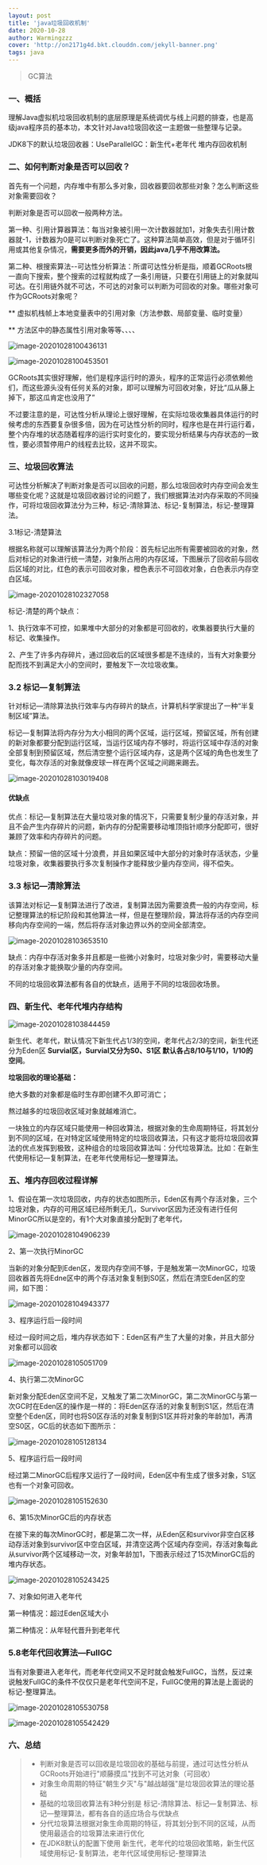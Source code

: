 ```yaml
---
layout: post
title: 'java垃圾回收机制'
date: 2020-10-28
author: Warmingzzz
cover: 'http://on2171g4d.bkt.clouddn.com/jekyll-banner.png'
tags: java
---
```


>GC算法

### 一、概括

理解Java虚拟机垃圾回收机制的底层原理是系统调优与线上问题的排查，也是高级java程序员的基本功，本文针对Java垃圾回收这一主题做一些整理与记录。



JDK8下的默认垃圾回收器：UseParallelGC：新生代+老年代 堆内存回收机制

### 二、如何判断对象是否可以回收？

首先有一个问题，内存堆中有那么多对象，回收器要回收那些对象？怎么判断这些对象需要回收？

判断对象是否可以回收一般两种方法。

第一种、引用计算器算法：每当对象被引用一次计数器就加1，对象失去引用计数器就-1，计数器为0是可以判断对象死亡了。这种算法简单高效，但是对于循环引用或其他复杂情况，**需要更多而外的开销，因此java几乎不用改算法。**

第二种、根搜索算法--可达性分析算法：所谓可达性分析是指，顺着GCRoots根一直向下搜索，整个搜索的过程就构成了一条引用链，只要在引用链上的对象就叫可达。在引用链外就不可达，不可达的对象可以判断为可回收的对象。哪些对象可作为GCRoots对象呢？

** 虚拟机栈帧上本地变量表中的引用对象（方法参数、局部变量、临时变量）

** 方法区中的静态属性引用对象等等、、、、

![image-20201028100436131](/assets/img/image-20201028100436131.png)

![image-20201028100453501](/assets/img/image-20201028100453501.png)

GCRoots其实很好理解，他们是程序运行时的源头，程序的正常运行必须依赖他们，而这些源头没有任何关系的对象，即可以理解为可回收对象，好比“瓜从藤上掉下，那这瓜肯定也没用了”

不过要注意的是，可达性分析从理论上很好理解，在实际垃圾收集器具体运行的时候考虑的东西要复杂很多倍，因为在可达性分析的同时，程序也是在并行运行着，整个内存堆的状态随着程序的运行实时变化的，要实现分析结果与内存状态的一致性，要必须暂停用户的线程去比较，这并不现实。

### 三、垃圾回收算法

可达性分析解决了判断对象是否可以回收的问题，那么垃圾回收时内存空间会发生哪些变化呢？这就是垃圾回收器讨论的问题了，我们根据算法对内存采取的不同操作，可将垃圾回收算法分为三种，标记-清除算法、标记-复制算法，标记-整理算法。

3.1标记-清楚算法

根据名称就可以理解该算法分为两个阶段：首先标记出所有需要被回收的对象，然后对标记的对象进行统一清楚，对象所占用的内存区域，下图展示了回收前与回收后区域的对比，红色的表示可回收对象，橙色表示不可回收对象，白色表示内存空白区域。

![image-20201028102327058](/assets/img/image-20201028102327058.png)

标记-清楚的两个缺点：

1、执行效率不可控，如果堆中大部分的对象都是可回收的，收集器要执行大量的标记、收集操作。

2、产生了许多内存碎片，通过回收后的区域很多都是不连续的，当有大对象要分配而找不到满足大小的空间时，要触发下一次垃圾收集。

### 3.2 标记—复制算法

针对标记—清除算法执行效率与内存碎片的缺点，计算机科学家提出了一种“半复制区域”算法。

标记—复制算法将内存分为大小相同的两个区域，运行区域，预留区域，所有创建的新对象都要分配到运行区域，当运行区域内存不够时，将运行区域中存活的对象全部复制到预留区域，然后清空整个运行区域内存，这是两个区域的角色也发生了变化，每次存活的对象就像皮球一样在两个区域之间踢来踢去。

![image-20201028103019408](/assets/img/image-20201028103019408.png)

#### 优缺点

优点：标记—复制算法在大量垃圾对象的情况下，只需要复制少量的存活对象，并且不会产生内存碎片的问题，新内存的分配需要移动堆顶指针顺序分配即可，很好兼顾了效率和内存碎片的问题。

缺点：预留一倍的区域十分浪费，并且如果区域中大部分的对象时存活状态，少量垃圾对象，收集器要执行多次复制操作才能释放少量内存空间，得不偿失。

### 3.3 标记—清除算法

该算法对标记—复制算法进行了改进，复制算法因为需要浪费一般的内存空间，标记整理算法的标记阶段和其他算法一样，但是在整理阶段，算法将存活的内存空间移向内存空间的一端，然后将存活对象边界以外的空间全部清空。

![image-20201028103653510](/assets/img/image-20201028103653510.png)

缺点：内存中存活对象多并且都是一些微小对象时，垃圾对象少时，需要移动大量的存活对象才能换取少量的内存空间。

不同的垃圾回收算法都有各自的优缺点，适用于不同的垃圾回收场景。

### 四、新生代、老年代堆内存结构

![image-20201028103844459](/assets/img/image-20201028103844459.png)

新生代、老年代，默认情况下新生代占1/3的空间，老年代占2/3的空间，新生代还分为Eden区 **Survial区，Survial又分为S0、S1区 默认各占8/10与1/10，1/10的空间**。

**垃圾回收的理论基础：**

绝大多数的对象都是临时生存即创建不久即可消亡；

熬过越多的垃圾回收区域对象就越难消亡。

一块独立的内存区域只能使用一种回收算法，根据对象的生命周期特征，将其划分到不同的区域，在对特定区域使用特定的垃圾回收算法，只有这才能将垃圾回收算法的优点发挥到极致，这种组合的垃圾回收算法叫：分代垃圾算法。比如：在新生代使用标记—复制算法，在老年代使用标记—整理算法。

### 五、堆内存回收过程详解

1、假设在第一次垃圾回收，内存的状态如图所示，Eden区有两个存活对象，三个垃圾对象，内存的可用区域已经所剩无几，Survivor区因为还没有进行任何MinorGC所以是空的，有1个大对象直接分配到了老年代，

![image-20201028104906239](/assets/img/image-20201028104906239.png)

2、第一次执行MinorGC

当新的对象分配到Eden区，发现内存空间不够，于是触发第一次MinorGC，垃圾回收器首先将Edne区中的两个存活对象复制到S0区，然后在清空Eden区的空间，如下图：

![image-20201028104943377](/assets/img/image-20201028104943377.png)

3、程序运行后一段时间

经过一段时间之后，堆内存状态如下：Eden区有产生了大量的对象，并且大部分对象都可以回收

![image-20201028105051709](/assets/img/image-20201028105051709.png)

4、执行第二次MinorGC

新对象分配Eden区空间不足，又触发了第二次MinorGC，第二次MinorGC与第一次GC时在Eden区的操作是一样的：将Eden区存活的对象复制到S1区，然后在清空整个Eden区，同时也将S0区存活的对象复制到S1区并将对象的年龄加1，再清空S0区，GC后的状态如下图所示：

![image-20201028105128134](/assets/img/image-20201028105128134.png)

5、程序运行后一段时间

经过第二MinorGC后程序又运行了一段时间，Eden区中有生成了很多对象，S1区也有一个对象可回收。

![image-20201028105152630](/assets/img/image-20201028105152630.png)

6、第15次MinorGC后的内存状态

在接下来的每次MinorGC时，都是第二次一样，从Eden区和survivor非空白区移动存活对象到survivor区中空白区域，并清空这两个区域内存空间，存活对象每此从survivor两个区域移动一次，对象年龄加1，下图表示经过了15次MinorGC后的堆内存状态。

![image-20201028105243425](/assets/img/image-20201028105243425.png)

7、对象如何进入老年代

第一种情况：超过Eden区域大小

第二种情况：从年轻代晋升到老年代

### 5.8老年代回收算法—FullGC

当有对象要进入老年代，而老年代空间又不足时就会触发FullGC，当然，反过来说触发FullGC的条件不仅仅只是老年代空间不足，FullGC使用的算法是上面说的标记-整理算法。

![image-20201028105530758](/assets/img/image-20201028105530758.png)

![image-20201028105542429](/assets/img/image-20201028105542429.png)

### 六、总结

> -  判断对象是否可以回收是垃圾回收的基础与前提，通过可达性分析从GCRoots开始进行"顺藤摸瓜"找到不可达对象（可回收）
> - 对象生命周期的特征"朝生夕灭"与"越战越强"是垃圾回收算法的理论基础
> - 基础的垃圾回收算法有3种分别是 标记-清除算法、标记—复制算法、标记—整理算法，都有各自的适应场合与优缺点
> - 分代垃圾算法根据对象生命周期的特征，将其划分到不同的区域，从而使用最适合的垃圾算法来进行优化
> - 在JDK8默认的配置下使用 新生代，老年代的垃圾回收策略，新生代区域使用标记-复制算法，老年代区域使用标记-整理算法

﻿

